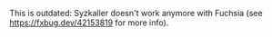 This is outdated:
Syzkaller doesn't work anymore with Fuchsia (see https://fxbug.dev/42153819 for more info).
